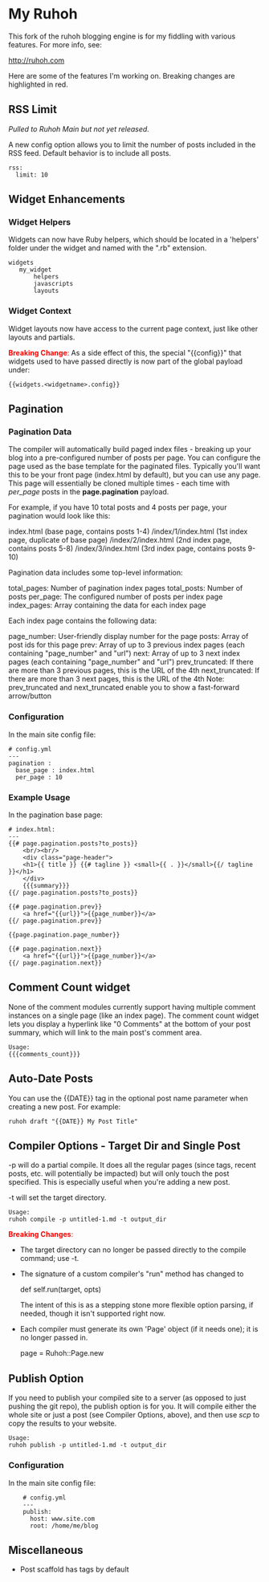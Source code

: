 # My Ruhoh

This fork of the ruhoh blogging engine is for my fiddling with various 
features.  For more info, see:

<http://ruhoh.com>

Here are some of the features I'm working on.  Breaking changes are highlighted in red.

## RSS Limit 
*Pulled to Ruhoh Main but not yet released.*

A new config option allows you to limit the number of posts included in 
the RSS feed.  Default behavior is to include all posts.

    rss:
      limit: 10

## Widget Enhancements

### Widget Helpers

Widgets can now have Ruby helpers, which should be located in a 'helpers'
folder under the widget and named with the ".rb" extension.

    widgets
       my_widget
           helpers
           javascripts
           layouts

### Widget Context

Widget layouts now have access to the current page context, just like other 
layouts and partials.

<font color="red">**Breaking Change**:</font> As a side effect of this, the special "{{config}}" that widgets
used to have passed directly is now part of the global payload under:

    {{widgets.<widgetname>.config}}

## Pagination

### Pagination Data

The compiler will automatically build paged index files - breaking up your blog into a pre-configured number of posts per page.  You can configure the page used as the base template for the paginated files.  Typically you'll want this to be your front page (index.html by default), but you can use any page.  This page will essentially be cloned multiple times - each time with *per_page* posts in the **page.pagination** payload.  

For example, if you have 10 total posts and 4 posts per page, your pagination would look like this:

   index.html  (base page, contains posts 1-4)
   /index/1/index.html   (1st index page, duplicate of base page)
   /index/2/index.html   (2nd index page, contains posts 5-8)
   /index/3/index.html   (3rd index page, contains posts 9-10)

Pagination data includes some top-level information:

   total_pages:  Number of pagination index pages
   total_posts:  Number of posts
   per_page:     The configured number of posts per index page
   index_pages:  Array containing the data for each index page

Each index page contains the following data:

   page_number:    User-friendly display number for the page
   posts:          Array of post ids for this page
   prev:           Array of up to 3 previous index pages (each containing "page_number" and "url")
   next:           Array of up to 3 next index pages (each containing "page_number" and "url")
   prev_truncated: If there are more than 3 previous pages, this is the URL of the 4th
   next_truncated: If there are more than 3 next pages, this is the URL of the 4th
      Note:  prev_truncated and next_truncated enable you to show a fast-forward arrow/button
   
### Configuration

In the main site config file:

    # config.yml
    ---
    pagination :
      base_page : index.html
      per_page : 10

### Example Usage

In the pagination base page:

    # index.html:
    ---
    {{# page.pagination.posts?to_posts}}
    	<br/><br/>
	    <div class="page-header">
	    <h1>{{ title }} {{# tagline }} <small>{{ . }}</small>{{/ tagline }}</h1>
	    </div>
	    {{{summary}}}
    {{/ page.pagination.posts?to_posts}}

	{{# page.pagination.prev}}
	    <a href="{{url}}">{{page_number}}</a>
	{{/ page.pagination.prev}}

	{{page.pagination.page_number}}

	{{# page.pagination.next}}
	    <a href="{{url}}">{{page_number}}</a>
	{{/ page.pagination.next}}


## Comment Count widget

None of the comment modules currently support having multiple comment instances on a single page (like an
index page).  The comment count widget lets you display a hyperlink like "0 Comments" at the bottom of your post
summary, which will link to the main post's comment area.

    Usage:  
	{{{comments_count}}}

## Auto-Date Posts

You can use the {{DATE}} tag in the optional post name parameter when creating a new post.  For example:

    ruhoh draft "{{DATE}} My Post Title"

## Compiler Options - Target Dir and Single Post

-p will do a partial compile.  It does all the regular pages (since tags, recent posts, etc. will potentially be impacted) but will only touch the post specified.  This is especially useful when you're adding a new post.

-t will set the target directory.

    Usage:
    ruhoh compile -p untitled-1.md -t output_dir

<font color="red">**Breaking Changes**:</font> 

* The target directory can no longer be passed directly to the compile command; use -t.
* The signature of a custom compiler's "run" method has changed to

     def self.run(target, opts) 

   The intent of this is as a stepping stone more flexible option parsing, if needed, though it isn't supported right now.
* Each compiler must generate its own 'Page' object (if it needs one); it is no longer passed in.

     page = Ruhoh::Page.new

## Publish Option

If you need to publish your compiled site to a server (as opposed to just pushing the git repo), the publish option is for you.  It will compile either the whole site or just a post (see Compiler Options, above), and then use *scp* to copy the results to your website.

    Usage:
    ruhoh publish -p untitled-1.md -t output_dir


### Configuration

In the main site config file:

	    # config.yml
	    ---
		publish:
		  host: www.site.com
		  root: /home/me/blog

## Miscellaneous

- Post scaffold has tags by default


